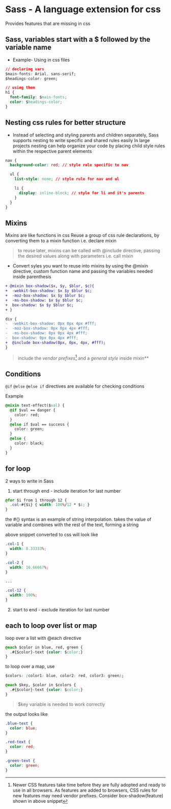 # Sass - A language extension for css

Provides features that are missing in css

## Sass, variables start with a $ followed by the variable name

- Example-
Using in css files

```css
// declaring vars
$main-fonts: Arial, sans-serif;
$headings-color: green;

// using them
h1 {
  font-family: $main-fonts;
  color: $headings-color;
}
```

## Nesting css rules for better structure

- Instead of selecting and styling parents and children separately, Sass supports nesting to write specific and shared rules easily
  In large projects nesting can help organize your code by placing child style rules within the respective parent elements

```css
nav {
  background-color: red; // style rule specific to nav

  ul {
    list-style: none; // style rule for nav and ul

    li {
      display: inline-block; // style for li and it's parents
    }
  }
}
```

## Mixins

Mixins are like functions in css
Reuse a group of css rule declarations, by converting them to a mixin function i.e. declare mixin
> to reuse later, mixins can be called with @include directive, passing the desired values along with parameters i.e. call mixin

- Convert syles you want to reuse into mixins by using the @mixin directive, custom function name and passing the variables needed inside parenthesis

```diff
+ @mixin box-shadow($x, $y, $blur, $c){
+  -webkit-box-shadow: $x $y $blur $c;
+  -moz-box-shadow: $x $y $blur $c;
+  -ms-box-shadow: $x $y $blur $c;
+  box-shadow: $x $y $blur $c;
+ }

div {
-  -webkit-box-shadow: 0px 0px 4px #fff;
-  -moz-box-shadow: 0px 0px 4px #fff;
-  -ms-box-shadow: 0px 0px 4px #fff;
-  box-shadow: 0px 0px 4px #fff;
+  @include box-shadow(0px, 0px, 4px, #fff);
}
```

> include the _vendor prefixes_[^vp] and a _general style_ inside mixin**

## Conditions

`@if` `@else` `@else if` directives are available for checking conditions

Example

```css
@mixin text-effect($val) {
  @if $val == danger {
    color: red;
  }
  @else if $val == success {
    color: green;
  }
  @else {
    color: black;
  }
}
```

## for loop

2 ways to write in Sass

1. start through end - include iteration for last number

```css
@for $i from 1 through 12 {
  .col-#{$i} { width: 100%/12 * $i; }
}
```

the #{} syntax is an example of string interpolation. takes the value of variable and combines with the rest of the text, forming a string

above snippet converted to css will look like

```css
.col-1 {
  width: 8.33333%;
}

.col-2 {
  width: 16.66667%;
}

...

.col-12 {
  width: 100%;
}
```

2. start to end - exclude iteration for last number

## each to loop over list or map

loop over a list with @each directive

```css
@each $color in blue, red, green {
  .#{$color}-text {color: $color;}
}
```

to loop over a map, use

```css
$colors: (color1: blue, color2: red, color3: green);

@each $key, $color in $colors {
  .#{$color}-text {color: $color;}
}
```

> $key variable is needed to work correctly

the output looks like

```css
.blue-text {
  color: blue;
}

.red-text {
  color: red;
}

.green-text {
  color: green;
}
```

[^vp]: Newer CSS features take time before they are fully adopted and ready to use in all browsers. As features are added to browsers, CSS rules for new features may need vendor prefixes. Consider box-shadow(feature) shown in above snippet
